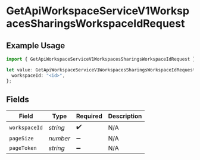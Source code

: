 # GetApiWorkspaceServiceV1WorkspacesSharingsWorkspaceIdRequest

## Example Usage

```typescript
import { GetApiWorkspaceServiceV1WorkspacesSharingsWorkspaceIdRequest } from "oppulence-backend-sdk/models/operations";

let value: GetApiWorkspaceServiceV1WorkspacesSharingsWorkspaceIdRequest = {
  workspaceId: "<id>",
};
```

## Fields

| Field              | Type               | Required           | Description        |
| ------------------ | ------------------ | ------------------ | ------------------ |
| `workspaceId`      | *string*           | :heavy_check_mark: | N/A                |
| `pageSize`         | *number*           | :heavy_minus_sign: | N/A                |
| `pageToken`        | *string*           | :heavy_minus_sign: | N/A                |